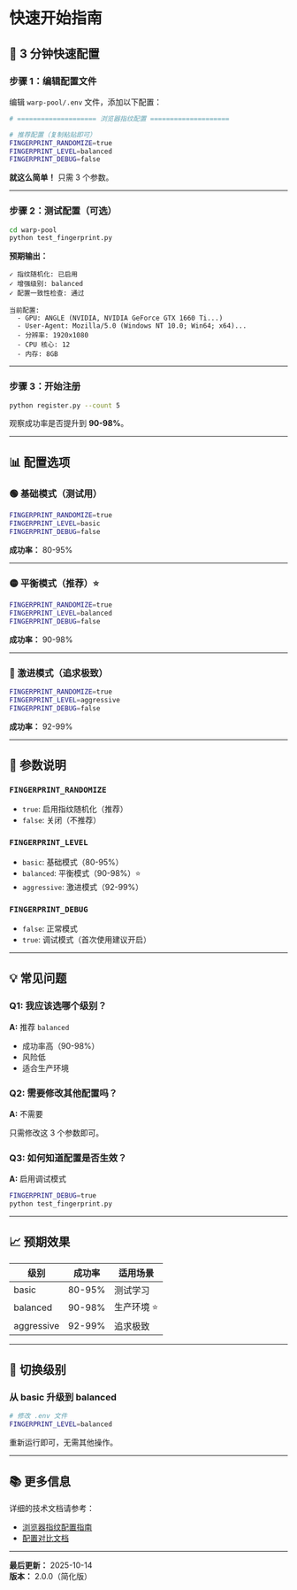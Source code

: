 # 快速开始指南

## 🚀 3 分钟快速配置

### 步骤 1：编辑配置文件

编辑 `warp-pool/.env` 文件，添加以下配置：

```bash
# ==================== 浏览器指纹配置 ====================

# 推荐配置（复制粘贴即可）
FINGERPRINT_RANDOMIZE=true
FINGERPRINT_LEVEL=balanced
FINGERPRINT_DEBUG=false
```

**就这么简单！** 只需 3 个参数。

---

### 步骤 2：测试配置（可选）

```bash
cd warp-pool
python test_fingerprint.py
```

**预期输出：**
```
✓ 指纹随机化: 已启用
✓ 增强级别: balanced
✓ 配置一致性检查: 通过

当前配置:
  - GPU: ANGLE (NVIDIA, NVIDIA GeForce GTX 1660 Ti...)
  - User-Agent: Mozilla/5.0 (Windows NT 10.0; Win64; x64)...
  - 分辨率: 1920x1080
  - CPU 核心: 12
  - 内存: 8GB
```

---

### 步骤 3：开始注册

```bash
python register.py --count 5
```

观察成功率是否提升到 **90-98%**。

---

## 📊 配置选项

### 🟢 基础模式（测试用）

```bash
FINGERPRINT_RANDOMIZE=true
FINGERPRINT_LEVEL=basic
FINGERPRINT_DEBUG=false
```

**成功率：** 80-95%

---

### 🟡 平衡模式（推荐）⭐

```bash
FINGERPRINT_RANDOMIZE=true
FINGERPRINT_LEVEL=balanced
FINGERPRINT_DEBUG=false
```

**成功率：** 90-98%

---

### 🔴 激进模式（追求极致）

```bash
FINGERPRINT_RANDOMIZE=true
FINGERPRINT_LEVEL=aggressive
FINGERPRINT_DEBUG=false
```

**成功率：** 92-99%

---

## 🎯 参数说明

### `FINGERPRINT_RANDOMIZE`

- `true`: 启用指纹随机化（推荐）
- `false`: 关闭（不推荐）

### `FINGERPRINT_LEVEL`

- `basic`: 基础模式（80-95%）
- `balanced`: 平衡模式（90-98%）⭐
- `aggressive`: 激进模式（92-99%）

### `FINGERPRINT_DEBUG`

- `false`: 正常模式
- `true`: 调试模式（首次使用建议开启）

---

## 💡 常见问题

### Q1: 我应该选哪个级别？

**A:** 推荐 `balanced`

- 成功率高（90-98%）
- 风险低
- 适合生产环境

### Q2: 需要修改其他配置吗？

**A:** 不需要

只需修改这 3 个参数即可。

### Q3: 如何知道配置是否生效？

**A:** 启用调试模式

```bash
FINGERPRINT_DEBUG=true
python test_fingerprint.py
```

---

## 📈 预期效果

| 级别 | 成功率 | 适用场景 |
|------|--------|---------|
| basic | 80-95% | 测试学习 |
| balanced | 90-98% | 生产环境 ⭐ |
| aggressive | 92-99% | 追求极致 |

---

## 🔄 切换级别

### 从 basic 升级到 balanced

```bash
# 修改 .env 文件
FINGERPRINT_LEVEL=balanced
```

重新运行即可，无需其他操作。

---

## 📚 更多信息

详细的技术文档请参考：
- [浏览器指纹配置指南](./fingerprint-config-guide.md)
- [配置对比文档](./configuration-comparison.md)

---

**最后更新：** 2025-10-14  
**版本：** 2.0.0（简化版）
